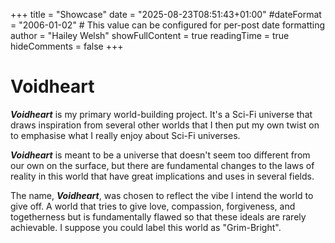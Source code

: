 +++
title = "Showcase"
date = "2025-08-23T08:51:43+01:00"
#dateFormat = "2006-01-02" # This value can be configured for per-post date formatting
author = "Hailey Welsh"
showFullContent = true
readingTime = true
hideComments = false
+++

# Voidheart
***Voidheart*** is my primary world-building project. It's a Sci-Fi universe 
that draws inspiration from several other worlds that I then put my own twist 
on to emphasise what I really enjoy about Sci-Fi universes.

***Voidheart*** is meant to be a universe that doesn't seem too different from 
our own on the surface, but there are fundamental changes to the laws of 
reality in this world that have great implications and uses in several fields.

The name, ***Voidheart***, was chosen to reflect the vibe I intend the world to
give off. A world that tries to give love, compassion, forgiveness, and 
togetherness but is fundamentally flawed so that these ideals are rarely 
achievable. I suppose you could label this world as "Grim-Bright".
